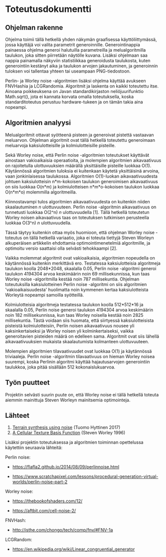 # Toteutusdokumentti

## Ohjelman rakenne

Ohjelma toimii tällä hetkellä yhden näkymän graafisessa käyttöliittymässä, jossa käyttäjä voi valita parametrit generoinnille. Generointinappia painaessa ohjelma generoi halutuilla parametreilla ja melualgoritmilla taulukon, joka sitten piirretään näytölle kuvana. Lisäksi ohjelmaan saa nappia painamalla näkyviin statistiikkaa generoidusta taulukosta, kuten generointiin kestänyt aika ja taulukon arvojen jakautuminen, ja generoinnin tuloksen voi tallentaa yhteen tai useampaan PNG-tiedostoon.

Perlin- ja Worley noise -algoritmien lisäksi ohjelma käyttää avukseen FNVHashia ja LCGRandomia. Algoritmit ja laskenta on kaikki
toteutettu itse. Ainoana poikkeuksena on Javan standardikirjaston neliöjuurifunktio Math.sqrt(), jota ei kannata korvata omalla
toteutuksella, koska standarditoteutus perustuu hardware-tukeen ja on tämän takia aina nopeampi.

## Algoritmien analyysi

Melualgoritmit ottavat syötteenä pisteen ja generoivat pistettä vastaavan meluarvon. Ohjelman algoritmit ovat tällä hetkellä
toteutettu generoimaan meluarvoja kaksiulotteisille ja kolmiulotteisille pisteille. 

Sekä Worley noise, että Perlin noise -algoritmien toteutukset käyttävät ainostaan vakioaikaisia operaatioita, ja molempien 
algoritmien aikavaativuus on rajoitetulla ulottuvuuksien määrällä yksittäisille pisteille luokkaa O(1). Käytännössä algoritmien tuloksia ei kuitenkaan käytetä yksittäisinä arvoina, vaan jonkinlaisessa taulukossa. Algoritmien O(1)-luokan aikavaativuudesta johtuen kaksiulotteisin n\*m-kokoisen taulukon generoimisen aikavaativuus on siis luokkaa O(n\*m) ja kolmiulotteisen n\*m\*o-kokoisen taulukon luokkaa O(n\*m\*o) molemmilla algoritmeilla.

Kiinnostavampi tulos algoritmien aikavaativuudesta on kuitenkin niiden skaalautuminen *n* ulottuvuuteen. Perlin noise -algoritmin aikavaativuus on tunnetusti luokkaa O(2^n) *n* ulottuvuudella [1]. Tällä hetkellä toteutetun Worley noisen aikavaativus taas on toteutuksen tutkimisen perusteella luokkaa O(3^n) *n* ulottuvuudella.

Tässä täytyy kuitenkin ottaa myös huomioon, että ohjelman Worley noise -toteutus on tällä hetkellä variaatio, joka ei toteuta tiettyjä Steven Worleyn alkuperäisen artikkelin ehdottamia optimointimenetelmiä algoritmille, ja optimoitu versio saattaisi olla selvästi tehokkaampi [2].

Vaikka molemmat algoritmit ovat vakioaikaisia, algoritmien nopeudella on käytännössä kuitenkin merkittävä ero. Testatessa kaksiulotteisia algoritmeja taulukon koolla 2048\*2048, skaalalla 0.05, Perlin noise -algoritmi generoi taulukon 4194304 arvoa keskimäärin noin 69 millisekunnissa, kun taas Worley noise -algoritmilla kestää noin 787 millisekuntia. Ohjelman toteutuksilla kaksiulotteinen Perlin noise -algoritmi on siis algoritmien 'vakioaikaisuudesta' huolimatta noin kymmenen kertaa kaksiulotteista Worleytä nopeampi samoilla syötteillä.

Kolmiulotteisia algoritmeja testatessa taulukon koolla 512\*512\*16 ja skaalalla 0.05, Perlin noise generoi taulukon 4194304 arvoa keskimäärin noin 182 millisekunnissa, kun taas Worley noisella kestää noin 2825 millisekuntia. Tästä voidaan siis huomata, että siirtyessä kaksiulotteisista pisteistä kolmiulotteisiin, Perlin noisen aikavaativuus nousee yli kaksinkertaiseksi ja Worley noisen yli kolminkertaiseksi, vaikka generoitavien pisteiden määrä on edelleen sama. Algoritmit ovat siis lähellä aikavaativuuksien mukaista skaalautumista kolmanteen ulottuvuuteen.

Molempien algoritmien tilavaativuudet ovat luokkaa O(1) ja käytännössä triviaaleja. Perlin noise -algoritmin tilavaativuus on
hieman Worley noisea suurempi, koska Perlinin algoritmi käyttää hajautusarvojen generointiin taulukkoa, joka pitää
sisällään 512 kokonaislukuarvoa.

## Työn puutteet
Projektin selvästi suurin puute on, että Worley noise ei tällä hetkellä toteuta aiemmin mainittuja Steven Worleyn mainitsemia optimointeja.

## Lähteet

1. [Terrain synthesis using noise](https://tampub.uta.fi/bitstream/handle/10024/101043/GRADU-1494236249.pdf) (Tuomo Hyttinen 2017)
2. [A Cellular Texture Basis Function](https://dl.acm.org/citation.cfm?id=237267) (Steven Worley 1996)

Lisäksi projektin toteutuksessa ja algoritmien toiminnan opettelussa käytettiin seuraavia lähteitä:

Perlin noise:

- https://flafla2.github.io/2014/08/09/perlinnoise.html

- https://www.scratchapixel.com/lessons/procedural-generation-virtual-worlds/perlin-noise-part-2

Worley noise:

- https://thebookofshaders.com/12/

- https://aftbit.com/cell-noise-2/

FNVHash:

- http://isthe.com/chongo/tech/comp/fnv/#FNV-1a

LCGRandom:

- https://en.wikipedia.org/wiki/Linear_congruential_generator

